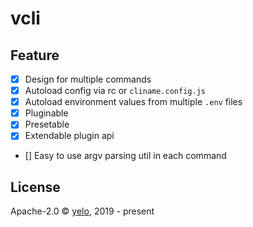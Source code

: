 # vcli

## Feature
- [x] Design for multiple commands
- [x] Autoload config via rc or `cliname.config.js`
- [x] Autoload environment values from multiple `.env` files
- [x] Pluginable
- [x] Presetable
- [x] Extendable plugin api
- [] Easy to use argv parsing util in each command

## License
Apache-2.0 &copy; [yelo](https://github.com/imyelo), 2019 - present
